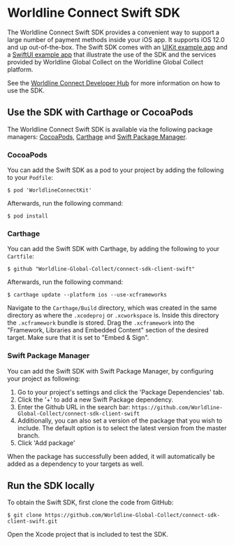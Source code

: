 Worldline Connect Swift SDK
=======================

The Worldline Connect Swift SDK provides a convenient way to support a large number of payment methods inside your iOS app.
It supports iOS 12.0 and up out-of-the-box.
The Swift SDK comes with an [UIKit example app](https://github.com/Worldline-Global-Collect/connect-sdk-client-swift-example) and a [SwiftUI example app](https://github.com/Worldline-Global-Collect/connect-sdk-client-swift-example-swiftui) that illustrate the use of the SDK and the services provided by Worldline Global Collect on the Worldline Global Collect platform.

See the [Worldline Connect Developer Hub](https://docs.connect.worldline-solutions.com/documentation/sdk/mobile/swift/) for more information on how to use the SDK.


Use the SDK with Carthage or CocoaPods
---------------------------------------
The Worldline Connect Swift SDK is available via the following package managers: [CocoaPods](https://cocoapods.org/), [Carthage](https://github.com/Carthage/Carthage) and [Swift Package Manager](https://github.com/apple/swift-package-manager).

### CocoaPods

You can add the Swift SDK as a pod to your project by adding the following to your `Podfile`:

```
$ pod 'WorldlineConnectKit'
```

Afterwards, run the following command:

```
$ pod install
```

### Carthage

You can add the Swift SDK with Carthage, by adding the following to your `Cartfile`:

```
$ github "Worldline-Global-Collect/connect-sdk-client-swift"
```

Afterwards, run the following command:

```
$ carthage update --platform ios --use-xcframeworks
```

Navigate to the `Carthage/Build` directory, which was created in the same directory as where the `.xcodeproj` or `.xcworkspace` is. Inside this directory the `.xcframework` bundle is stored. Drag the `.xcframework` into the "Framework, Libraries and Embedded Content" section of the desired target. Make sure that it is set to "Embed & Sign". 

### Swift Package Manager

You can add the Swift SDK with Swift Package Manager, by configuring your project as following:

1. Go to your project's settings and click the 'Package Dependencies' tab.
2. Click the '+' to add a new Swift Package dependency.
3. Enter the Github URL in the search bar: `https://github.com/Worldline-Global-Collect/connect-sdk-client-swift`
4. Additionally, you can also set a version of the package that you wish to include. The default option is to select the latest version from the master branch.
5. Click 'Add package'

When the package has successfully been added, it will automatically be added as a dependency to your targets as well.

Run the SDK locally
------------

To obtain the Swift SDK, first clone the code from GitHub:

```
$ git clone https://github.com/Worldline-Global-Collect/connect-sdk-client-swift.git
```

Open the Xcode project that is included to test the SDK.
